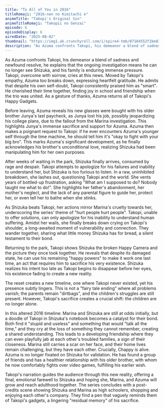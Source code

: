 ```yaml
---
title: "To All of You in 2016"
titleRomaji: "2016-nen no Kimitachi e"
animeTitle: "Takopi's Original Sin"
animeTitleRomaji: "Takopii no Genzai"
episode: 6
episodeDisplay: 6
airedDate: "2025-08-02"
thumbnail: "https://img1.ak.crunchyroll.com/i/spire4-tmb/07184552f2be832275d0f38d0c03c2e91754054256_full.jpg"
description: "As Azuma confronts Takopi, his demeanor a blend of sadness and newfound resolve, he explains that the ongoing investigation means he can no longer see Shizuka, and his family is enduring immense pressure. Takopi, overcome with sorrow, cries at this news. Moved by Takopi's empathy, Azuma too breaks down, expressing heartfelt gratitude. He admits that despite his own self-doubt, Takopi consistently praised him as smart. He cherished their time together, finding joy in school and friendship when the trio was united. As a gesture of thanks, Azuma returns all of Takopi's Happy Gadgets."
---
```


As Azuma confronts Takopi, his demeanor a blend of sadness and newfound resolve, he explains that the ongoing investigation means he can no longer see Shizuka, and his family is enduring immense pressure. Takopi, overcome with sorrow, cries at this news. Moved by Takopi's empathy, Azuma too breaks down, expressing heartfelt gratitude. He admits that despite his own self-doubt, Takopi consistently praised him as "smart". He cherished their time together, finding joy in school and friendship when the trio was united. As a gesture of thanks, Azuma returns all of Takopi's Happy Gadgets.

Before leaving, Azuma reveals his new glasses were bought with his older brother Junya's last paycheck, as Junya lost his job, possibly jeopardizing his college plans, due to the fallout from the Marina investigation. This highlights Junya's immense sacrifice and support for Azuma. Azuma then makes a poignant request to Takopi: if he ever encounters Azuma's younger self through the time machine, he should tell him it's "okay to fight with your big bro". This marks Azuma's significant development, as he finally acknowledges his brother's unconditional love, realizing Shizuka had been manipulating him for her own purposes.

After weeks of waiting in the park, Shizuka finally arrives, consumed by rage and despair. Takopi attempts to apologize for his failures and inability to understand her, but Shizuka is too furious to listen. In a raw, uninhibited breakdown, she lashes out, questioning Takopi and the world. She vents years of bottled-up frustration, asking "What am I supposed to do? Nobody taught me what to do!". She highlights her father's abandonment, her mother's neglect, and the lack of any parental figure to guide her, protect her, or even tell her to bathe when she stinks.

As Shizuka beats Takopi, her actions mirror Marina's cruelty towards her, underscoring the series' theme of "hurt people hurt people". Takopi, unable to offer solutions, can only apologize for his inability to understand human suffering. Amidst her wails, she finally breaks down crying on Takopi's shoulder, a long-awaited moment of vulnerability and connection. They wander together, sharing what little money Shizuka has for bread, a silent testament to their bond.

Returning to the park, Takopi shows Shizuka the broken Happy Camera and the picture they once took together. He reveals that despite its damaged state, he can use his remaining "happy powers" to make it work one last time, an act that requires him to sacrifice his very existence. Shizuka realizes his intent too late as Takopi begins to disappear before her eyes, his existence fading to create a new reality.

The reset creates a new timeline, one where Takopi never existed, yet his presence subtly lingers. This is not a "fairy tale ending" where all problems vanish; the parents remain "dirtbags", and the children's struggles are still present. However, Takopi's sacrifice creates a crucial shift: the children are no longer alone.

In this altered 2016 timeline: Marina and Shizuka are still at odds initially, but a doodle of Takopi in Shizuka's notebook becomes a catalyst for their bond. Both find it "stupid and useless" and something that would "talk all the time," and they cry at the loss of something they cannot remember, creating a shared understanding. This leads to a developing friendship where they can even playfully jab at each other's troubled families, a sign of their closeness. Marina still carries a scar on her face, and their home lives remain challenging, but they have each other. Crucially, Chappy is alive. Azuma is no longer fixated on Shizuka for validation. He has found a group of friends and has a healthier relationship with his older brother, with whom he now comfortably fights over video games, fulfilling his earlier wish.

Takopi's narration guides the audience through this new reality, offering a final, emotional farewell to Shizuka and hoping she, Marina, and Azuma will grow and reach adulthood together. The series concludes with a post-credits scene showing Shizuka and Marina as high schoolers, shopping and enjoying each other's company. They find a pen that vaguely reminds them of Takopi's gadgets, a lingering "residual memory" of his sacrifice.
